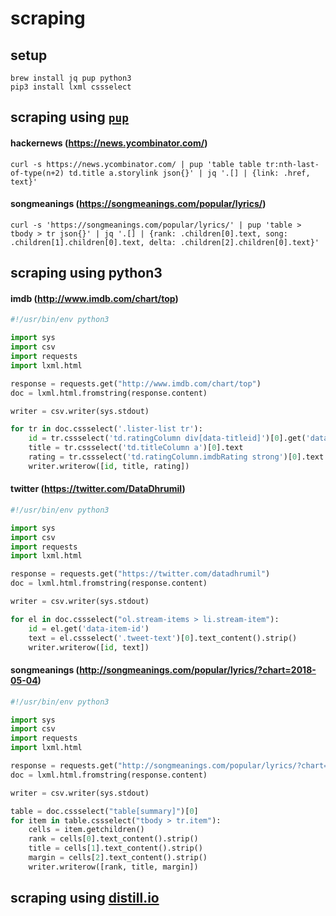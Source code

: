 # scraping

## setup

```
brew install jq pup python3
pip3 install lxml cssselect
```

## scraping using [`pup`](https://github.com/ericchiang/pup)

#### hackernews (https://news.ycombinator.com/)
```
curl -s https://news.ycombinator.com/ | pup 'table table tr:nth-last-of-type(n+2) td.title a.storylink json{}' | jq '.[] | {link: .href, text}'
```

#### songmeanings (https://songmeanings.com/popular/lyrics/)
```
curl -s 'https://songmeanings.com/popular/lyrics/' | pup 'table > tbody > tr json{}' | jq '.[] | {rank: .children[0].text, song: .children[1].children[0].text, delta: .children[2].children[0].text}'
```

## scraping using python3

#### imdb (http://www.imdb.com/chart/top)

```python
#!/usr/bin/env python3

import sys
import csv
import requests
import lxml.html

response = requests.get("http://www.imdb.com/chart/top")
doc = lxml.html.fromstring(response.content)

writer = csv.writer(sys.stdout)

for tr in doc.cssselect('.lister-list tr'):
    id = tr.cssselect('td.ratingColumn div[data-titleid]')[0].get('data-titleid')
    title = tr.cssselect('td.titleColumn a')[0].text
    rating = tr.cssselect('td.ratingColumn.imdbRating strong')[0].text
    writer.writerow([id, title, rating])
```

#### twitter (https://twitter.com/DataDhrumil)

```python
#!/usr/bin/env python3

import sys
import csv
import requests
import lxml.html

response = requests.get("https://twitter.com/datadhrumil")
doc = lxml.html.fromstring(response.content)

writer = csv.writer(sys.stdout)

for el in doc.cssselect("ol.stream-items > li.stream-item"):
	id = el.get('data-item-id')
	text = el.cssselect('.tweet-text')[0].text_content().strip()
	writer.writerow([id, text])
```

#### songmeanings (http://songmeanings.com/popular/lyrics/?chart=2018-05-04)

```python
#!/usr/bin/env python3

import sys
import csv
import requests
import lxml.html

response = requests.get("http://songmeanings.com/popular/lyrics/?chart=2018-05-04")
doc = lxml.html.fromstring(response.content)

writer = csv.writer(sys.stdout)

table = doc.cssselect("table[summary]")[0]
for item in table.cssselect("tbody > tr.item"):
    cells = item.getchildren()
    rank = cells[0].text_content().strip()
    title = cells[1].text_content().strip()
    margin = cells[2].text_content().strip()
    writer.writerow([rank, title, margin])
```

## scraping using [distill.io](https://distill.io/)


